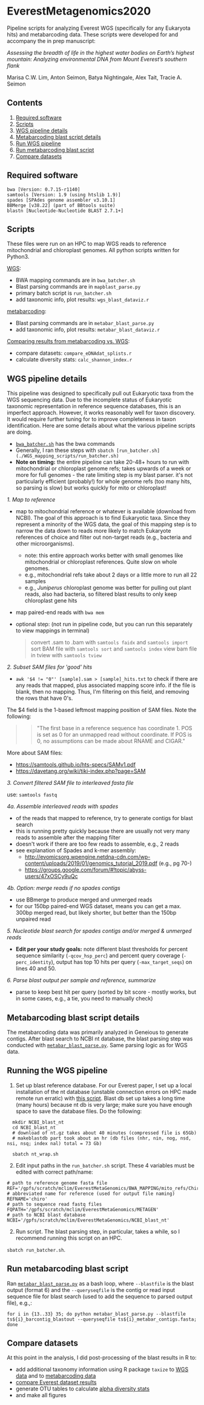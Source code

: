 # EverestMetagenomics2020

Pipeline scripts for analyzing Everest WGS (specifically for any Eukaryota hits) and metabarcoding data. These scripts were developed for and accompany the in prep manuscript:

*Assessing the breadth of life in the highest water bodies on Earth’s highest mountain: Analyzing environmental DNA from Mount Everest’s southern flank* 

Marisa C.W. Lim, Anton Seimon, Batya Nightingale, Alex Tait,  Tracie A. Seimon

## Contents
1. [Required software](#software)
1. [Scripts](#scripts)
1. [WGS pipeline details](#wgspipeline)
1. [Metabarcoding blast script details](#metabarpipeline)
1. [Run WGS pipeline](#runwgs)
1. [Run metabarcoding blast script](#runmetabar)
1. [Compare datasets](#comparedats)

## Required software <a name="software"></a>

    bwa [Version: 0.7.15-r1140]
    samtools [Version: 1.9 (using htslib 1.9)]
    spades [SPAdes genome assembler v3.10.1]
    BBMerge [v38.22] (part of BBtools suite)
    blastn [Nucleotide-Nucleotide BLAST 2.7.1+]

## Scripts <a name="scripts"></a>

These files were run on an HPC to map WGS reads to reference mitochondrial and chloroplast genomes. All python scripts written for Python3.

[WGS](./WGS_mapping_scripts):
- BWA mapping commands are in `bwa_batcher.sh`
- Blast parsing commands are in `mapblast_parse.py`
- primary batch script is `run_batcher.sh`
- add taxonomic info, plot results: `wgs_blast_dataviz.r`

[metabarcoding](./Metabarcoding_scripts/):
- Blast parsing commands are in `metabar_blast_parse.py`
- add taxonomic info, plot results: `metabar_blast_dataviz.r`

[Comparing results from metabarcoding vs. WGS](./Scripts_to_compare_dats):
- compare datasets: `compare_eDNAdat_splists.r`
- calculate diversity stats: `calc_shannon_index.r`

## WGS pipeline details <a name="wgspipeline"></a>

This pipeline was designed to specifically pull out Eukaryotic taxa from the WGS sequencing data. Due to the incomplete status of Eukaryotic taxonomic representation in reference sequence databases, this is an imperfect approach. However, it works reasonably well for taxon discovery. It would require further tuning for to improve completeness in taxon identification. Here are some details about what the various pipeline scripts are doing. 

- [`bwa_batcher.sh`](./WGS_mapping_scripts/bwa_batcher.sh) has the bwa commands
- Generally, I ran these steps with `sbatch [run_batcher.sh](./WGS_mapping_scripts/run_batcher.sh)`
- **Note on timing:** the entire pipeline can take 20-48+ hours to run with mitochondrial or chloroplast genome refs; takes upwards of a week or more for full genomes - the rate limiting step is my blast parser. it's not particularly efficient (probably!) for whole genome refs (too many hits, so parsing is slow) but works quickly for mito or chloroplast!

*1. Map to reference*
- map to mitochondrial reference or whatever is available (download from NCBI). The goal of this approach is to find Eukaryotic taxa. Since they represent a minority of the WGS data, the goal of this mapping step is to narrow the data down to reads more likely to match Eukaryote references of choice and filter out non-target reads (e.g., bacteria and other microorganisms).
  - note: this entire approach works better with small genomes like mitochondrial or chloroplast references. Quite slow on whole genomes.
  - e.g., mitochondrial refs take about 2 days or a little more to run all 22 samples
  - e.g., *Juniperus* chloroplast genome was better for pulling out plant reads, also had bacteria, so filtered blast results to only keep chloroplast gene hits

- map paired-end reads with `bwa mem`
- optional step: (not run in pipeline code, but you can run this separately to view mappings in terminal)
    > convert .sam to .bam with `samtools faidx` and `samtools import`
    > sort BAM file with `samtools sort` and `samtools index`
    > view bam file in tview with `samtools tview`

*2. Subset SAM files for 'good' hits*

- `awk '$4 != "0"' [sample].sam > [sample]_hits.txt` to check if there are any reads that mapped, plus associated mapping score info. if the file is blank, then no mapping. Thus, I'm filtering on this field, and removing the rows that have 0's.

The $4 field is the 1-based leftmost mapping position of SAM files. Note the following:
>> "The first base in a reference sequence has coordinate 1. POS is set as 0 for an unmapped read without coordinate.  If POS is 0, no assumptions can be made about RNAME and CIGAR."

More about SAM files: 
- https://samtools.github.io/hts-specs/SAMv1.pdf
- https://davetang.org/wiki/tiki-index.php?page=SAM

*3. Convert filtered SAM file to interleaved fasta file*

use: `samtools fastq`

*4a. Assemble interleaved reads with spades*
- of the reads that mapped to reference, try to generate contigs for blast search
- this is running pretty quickly because there are usually not very many reads to assemble after the mapping filter
- doesn't work if there are too few reads to assemble, e.g., 2 reads
- see explanation of Spades and k-mer assembly: 
  - http://evomicsorg.wpengine.netdna-cdn.com/wp-content/uploads/2019/01/genomics_tutorial_2019.pdf (e.g., pg 70-)
  - https://groups.google.com/forum/#!topic/abyss-users/47xOSCy9uQc

*4b. Option: merge reads if no spades contigs*
- use BBmerge to produce merged and unmerged reads
- for our 150bp paired-end WGS dataset, means you can get a max. 300bp merged read, but likely shorter, but better than the 150bp unpaired read

*5. Nucleotide blast search for spades contigs and/or merged & unmerged reads*
- **Edit per your study goals:** note different blast thresholds for percent sequence similarity (`-qcov_hsp_perc`) and percent query coverage (`-perc_identity`), output has top 10 hits per query (`-max_target_seqs`) on lines 40 and 50.

*6. Parse blast output per sample and reference, summarize*
- parse to keep best hit per query (sorted by bit score - mostly works, but in some cases, e.g., a tie, you need to manually check)

## Metabarcoding blast script details <a name="metabarpipeline"></a>
The metabarcoding data was primarily analyzed in Geneious to generate contigs. After blast search to NCBI nt database, the blast parsing step was conducted with [`metabar_blast_parse.py`](./Metabarcoding_scripts/metabar_blast_parse.py). Same parsing logic as for WGS data. 

## Running the WGS pipeline <a name="runwgs"></a>
1. Set up blast reference database. For our Everest paper, I set up a local installation of the nt database (unstable connection errors on HPC made remote run erratic) with [this script](./nt_wrap.sh). Blast db set up takes a long time (many hours) because nt db is very large; make sure you have enough space to save the database files. Do the following:
```
  mkdir NCBI_blast_nt
  cd NCBI_blast_nt
  # download of nt.gz takes about 40 minutes (compressed file is 65Gb)
  # makeblastdb part took about an hr (db files (nhr, nin, nog, nsd, nsi, nsq; index nal) total = 73 Gb)
  
  sbatch nt_wrap.sh
```

2. Edit input paths in the `run_batcher.sh` script. These 4 variables must be edited with correct path/name:
```
# path to reference genome fasta file
REF='/gpfs/scratch/mclim/EverestMetaGenomics/BWA_MAPPING/mito_refs/Chironomus_tepperi_mitogenome.fasta'
# abbreviated name for reference (used for output file naming)
REFNAME='chiro'
# path to sequence read fastq files
FQPATH='/gpfs/scratch/mclim/EverestMetaGenomics/METAGEN'
# path to NCBI blast database
NCBI='/gpfs/scratch/mclim/EverestMetaGenomics/NCBI_blast_nt'
```
2. Run script. The blast parsing step, in particular, takes a while, so I recommend running this script on an HPC.

`sbatch run_batcher.sh`. 

## Run metabarcoding blast script <a name="runmetabar"></a>

Ran [`metabar_blast_parse.py`](./Metabarcoding_scripts/metabar_blast_parse.py) as a bash loop, where `--blastfile` is the blast output (format 6) and the `--queryseqfile` is the contig or read input sequence file for blast search (used to add the sequence to parsed output file), e.g.,:
```
for i in {13..33} 35; do python metabar_blast_parse.py --blastfile ts${i}_barcontig_blastout --queryseqfile ts${i}_metabar_contigs.fasta; done
```

## Compare datasets <a name="comparedats"><a/>
At this point in the analysis, I did post-processing of the blast results in R to:
  - add additional taxonomy information using R package `taxize` to [WGS data](./WGS_mapping_scripts/wgs_blast_dataviz.r) and to [metabarcoding data](./Metabarcoding_scripts/metabar_blast_dataviz.r)
  - [compare Everest dataset results](./Scripts_to_compare_dats/compare_eDNAdat_splists.r)
  - generate OTU tables to calculate [alpha diversity stats](./Scripts_to_compare_dats/calc_shannon_index.r) 
  - and make all figures
